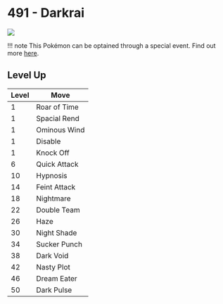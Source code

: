 # 491 - Darkrai
![][491]

!!! note
    This Pokémon can be optained through a special event. Find out more [here](../../special_events/#darkrai).

## Level Up

Level | Move
---   | ---
  1   | Roar of Time
  1   | Spacial Rend
  1   | Ominous Wind
  1   | Disable
  1   | Knock Off
  6   | Quick Attack
 10   | Hypnosis
 14   | Feint Attack
 18   | Nightmare
 22   | Double Team
 26   | Haze
 30   | Night Shade
 34   | Sucker Punch
 38   | Dark Void
 42   | Nasty Plot
 46   | Dream Eater
 50   | Dark Pulse

[491]: ../img/pokemon/491.png
